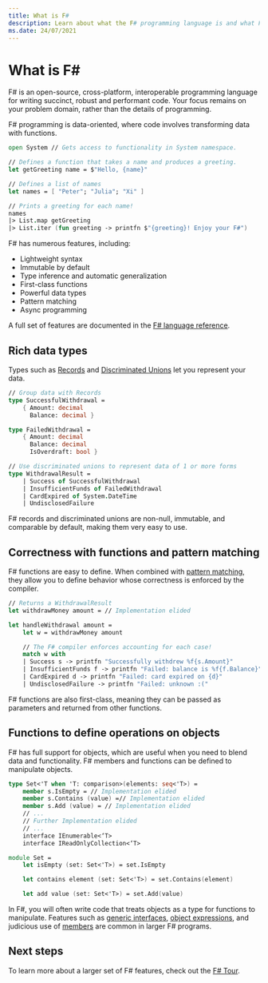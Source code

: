 ```yaml
---
title: What is F#
description: Learn about what the F# programming language is and what F# programming is like. Learn about rich types, functions, and how they fit together.
ms.date: 24/07/2021
---
```

# What is F\#

F# is an open-source, cross-platform, interoperable programming language for writing succinct, robust and performant code.
Your focus remains on your problem domain, rather than the details of programming.

F# programming is data-oriented, where code involves transforming data with functions.

```fsharp
open System // Gets access to functionality in System namespace.

// Defines a function that takes a name and produces a greeting.
let getGreeting name = $"Hello, {name}"

// Defines a list of names
let names = [ "Peter"; "Julia"; "Xi" ]

// Prints a greeting for each name!
names
|> List.map getGreeting
|> List.iter (fun greeting -> printfn $"{greeting}! Enjoy your F#")
```

F# has numerous features, including:

* Lightweight syntax
* Immutable by default
* Type inference and automatic generalization
* First-class functions
* Powerful data types
* Pattern matching
* Async programming

A full set of features are documented in the [F# language reference](./language-reference/index.md).

## Rich data types

Types such as [Records](./language-reference/records.md) and [Discriminated Unions](./language-reference/discriminated-unions.md)
let you represent your data.

```fsharp
// Group data with Records
type SuccessfulWithdrawal =
    { Amount: decimal
      Balance: decimal }

type FailedWithdrawal =
    { Amount: decimal
      Balance: decimal
      IsOverdraft: bool }

// Use discriminated unions to represent data of 1 or more forms
type WithdrawalResult =
    | Success of SuccessfulWithdrawal
    | InsufficientFunds of FailedWithdrawal
    | CardExpired of System.DateTime
    | UndisclosedFailure
```

F# records and discriminated unions are non-null, immutable, and comparable by default, making them very easy to use.

## Correctness with functions and pattern matching

F# functions are easy to define. When combined with [pattern matching](./language-reference/pattern-matching.md), they allow you to define behavior whose correctness is enforced by the compiler.

```fsharp
// Returns a WithdrawalResult
let withdrawMoney amount = // Implementation elided

let handleWithdrawal amount =
    let w = withdrawMoney amount

    // The F# compiler enforces accounting for each case!
    match w with
    | Success s -> printfn "Successfully withdrew %f{s.Amount}"
    | InsufficientFunds f -> printfn "Failed: balance is %f{f.Balance}"
    | CardExpired d -> printfn "Failed: card expired on {d}"
    | UndisclosedFailure -> printfn "Failed: unknown :("
```

F# functions are also first-class, meaning they can be passed as parameters and returned from other functions.

## Functions to define operations on objects

F# has full support for objects, which are useful when you need to blend data and functionality. F# members and functions can be defined to manipulate objects.

```fsharp
type Set<'T when 'T: comparison>(elements: seq<'T>) =
    member s.IsEmpty = // Implementation elided
    member s.Contains (value) =// Implementation elided
    member s.Add (value) = // Implementation elided
    // ...
    // Further Implementation elided
    // ...
    interface IEnumerable<‘T>
    interface IReadOnlyCollection<‘T>

module Set =
    let isEmpty (set: Set<'T>) = set.IsEmpty

    let contains element (set: Set<'T>) = set.Contains(element)

    let add value (set: Set<'T>) = set.Add(value)
```

In F#, you will often write code that treats objects as a type for functions to manipulate. Features such as [generic interfaces](./language-reference/interfaces.md), [object expressions](./language-reference/object-expressions.md), and judicious use of [members](./language-reference/members/index.md) are common in larger F# programs.

## Next steps

To learn more about a larger set of F# features, check out the [F# Tour](tour.md).
